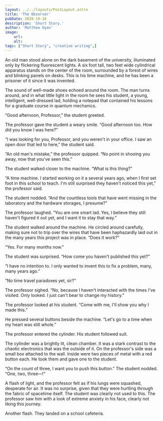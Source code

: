 ```yaml
---
layout: ../../layouts/PostLayout.astro
title: 'The Observer'
pubDate: 2020-10-16
description: 'Short Story.'
author: 'Matthew Oyan'
image:
    url: 
    alt: 
tags: ["Short Story", "creative writing",]
---
```


An old man stood alone on the dark basement of the university, illuminated only by flickering fluorescent lights. A six foot tall, two feet wide cylindrical apparatus stands on the center of the room, surrounded by a forest of wires and blinking panels on desks. This is his time machine, and he has been a prisoner of it since it was invented.

The sound of well-made shoes echoed around the room. The man turns around, and in what little light in the room he sees his student, a young, intelligent, well-dressed lad, holding a notepad that contained his lessons for a graduate course in quantum mechanics.

“Good afternoon, Professor,” the student greeted.

The professor gave the student a weary smile. “Good afternoon too. How did you know I was here?”

“I was looking for you, Professor, and you weren't in your office. I saw an open door that led to here,” the student said.

“An old man's mistake,” the professor quipped. “No point in shooing you away, now that you've seen this.”

The student walked closer to the machine. “What is this thing?”

“A time machine. I started working on it a several years ago, when I first set foot in this school to teach. I'm still surprised they haven't noticed this yet,” the professor said.

The student nodded. “And the countless tools that have went missing in the laboratory and the hardware storages, I presume?”

The professor laughed. “You are one smart lad. Yes, I believe they still haven't figured it out yet, and I want it to stay that way.”

The student walked around the machine. He circled around carefully, making sure not to trip over the wires that have been haphazardly laid out in the many years this project was in place. “Does it work?”

“Yes. For many months now.”

The student was surprised. “How come you haven't published this yet?”

“I have no intention to. I only wanted to invent this to fix a problem, many, many years ago.”

“No time travel paradoxes yet, sir?”

The professor sighed. “No, because I haven't interacted with the times I've visited. Only looked. I just can't bear to change my history.”

The professor looked at his student. “Come with me, I'll show you why I made this.”

He pressed several buttons beside the machine. “Let's go to a time when my heart was still whole.”

The professor entered the cylinder. His student followed suit.

The cylinder was a brightly lit, clean chamber. It was a stark contrast to the chaotic electronics that was the outside of it. On the professor's side was a small box attached to the wall. Inside were two pieces of metal with a red button each. He took them and gave one to the student.

“On the count of three, I want you to push this button.” The student nodded. “One, two, three—!”

A flash of light, and the professor felt as if his lungs were squashed, desperate for air. It was no surprise, given that they were hurtling through the fabric of spacetime itself. The student was clearly not used to this. The professor saw him with a look of extreme anxiety in his face, clearly not liking this journey.

Another flash. They landed on a school cafeteria.
